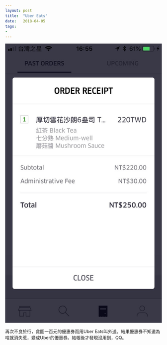```yaml
---
layout: post
title:  "Uber Eats"
date:   2018-04-05
tags:
- 
---
```

![Uber Eats Receipt](/assets/media/2018-04-05-uber-eats-receipt.jpg)

再次不良於行，貪圖一百元的優惠券而用Uber Eats叫外送。結果優惠券不知道為啥就消失惹，變成Uber的優惠券。結帳後才發現沒用到，QQ。